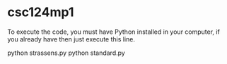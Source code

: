 # csc124mp1

To execute the code, you must have Python installed in your computer, if you already have then just execute this line.

  python strassens.py 
  python standard.py 
  
  

